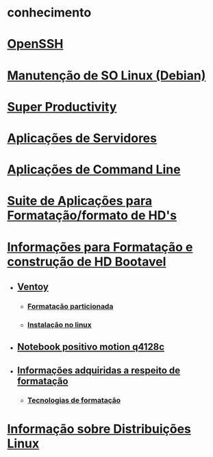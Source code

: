 # conhecimento

# [OpenSSH](src/OpenSSH_Guide.md)

# [Manutenção de SO Linux (Debian)](src/manutLinux_Debian.md)

# [Super Productivity](src/SuperProductivity.md)

# [Aplicações de Servidores](src/aplicações_servidores.md)

# [Aplicações de Command Line](src/App_on_cli.md)

# [Suite de Aplicações para Formatação/formato de HD's](src/formatacao.md)

# [Informações para Formatação e construção de HD Bootavel](#informações-para-formatação-e-construção-de-hd-bootavel)
 - ## [Ventoy](src/formatacao.md#ventoy)
   - ###  [Formatação particionada](src/formatacao.md#formatação-particionada)
   - ### [Instalação no linux](src/formatacao.md#instalação-no-linux)
 - ##  [Notebook positivo motion q4128c](src/formatacao.md#notebook-positivo-motion-q4128c)
 - ## [Informações adquiridas a respeito de formatação](src/formatacao.md#informações-adquiridas-a-respeito-de-formatação)
   - ### [Tecnologias de formatação](src/formatacao.md#tecnologias-de-formatação)


# [Informação sobre Distribuições Linux](src/info_Distros.md)